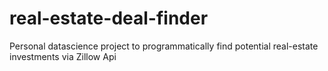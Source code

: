 # real-estate-deal-finder
Personal datascience project to programmatically find potential real-estate investments via Zillow Api
